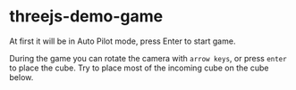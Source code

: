 # threejs-demo-game

At first it will be in Auto Pilot mode, press Enter to start game.

During the game you can rotate the camera with `arrow keys`, or press `enter` to place the cube. Try to place most of the incoming cube on the cube below.
